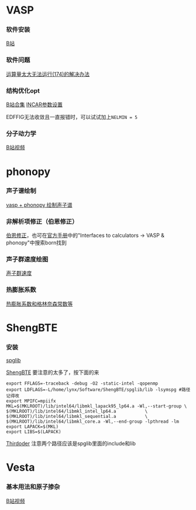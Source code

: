 # VASP

### 软件安装

[B站](https://www.bilibili.com/video/BV1uRPKeNE4i/?spm_id_from=333.1387.homepage.video_card.click&vd_source=40a48245864eb8114b1d1e6e1c6113e7)

### 软件问题

[运算量太大无法运行(174)的解决办法](https://blog.csdn.net/lwl_666/article/details/82699759)


### 结构优化opt

[B站合集](https://www.bilibili.com/opus/1006527467019567136)
[INCAR参数设置](https://mp.weixin.qq.com/s?__biz=MzkwNTM5MTI2NA==&mid=2247483665&idx=1&sn=7bf4a90aae37dec15bbd3e6afe881f87&chksm=c0f93cdef78eb5c8a2b46da38a2dc1bf141fb03caf88c34250832823812fc91d309f2aa5ad6a&scene=21#wechat_redirect)

EDFFIG无法收敛且一直报错时，可以试试加上`NELMIN = 5`

### 分子动力学

[B站视频](https://www.bilibili.com/video/BV1R4txetEGX/?vd_source=40a48245864eb8114b1d1e6e1c6113e7)






# phonopy

### 声子谱绘制

[vasp + phonopy 绘制声子谱](https://zhuanlan.zhihu.com/p/481680637)

### 非解析项修正（伯恩修正）

[伯恩修正](https://blog.csdn.net/icehoqion/article/details/130182336)，也可在[官方手册](https://phonopy.github.io/phonopy/vasp.html)中的"Interfaces to calculators -> VASP & phonopy"中搜索born找到

### 声子群速度绘图

[声子群速度](https://blog.csdn.net/icehoqion/article/details/131843370)

### 热膨胀系数

[热膨胀系数和格林奈森常数等](https://blog.csdn.net/icehoqion/article/details/131506119)





# ShengBTE
### 安装

[spglib](https://www.bilibili.com/opus/830089132724191235)

[ShengBTE](https://blog.csdn.net/icehoqion/article/details/125183366)
要注意的太多了，按下面的来
```
export FFLAGS=-traceback -debug -O2 -static-intel -qopenmp
export LDFLAGS=-L/home/lynx/Software/ShengBTE/spglib/lib -lsymspg #路径记得改
export MPIFC=mpiifx
MKL=$(MKLROOT)/lib/intel64/libmkl_lapack95_lp64.a -Wl,--start-group \
$(MKLROOT)/lib/intel64/libmkl_intel_lp64.a           \
$(MKLROOT)/lib/intel64/libmkl_sequential.a           \
$(MKLROOT)/lib/intel64/libmkl_core.a -Wl,--end-group -lpthread -lm
export LAPACK=$(MKL)
export LIBS=$(LAPACK)
```

[Thirdoder](https://zhuanlan.zhihu.com/p/682630507)
注意两个路径应该是spglib里面的include和lib





# Vesta

### 基本用法和原子掺杂

[B站视频](https://www.bilibili.com/video/BV1nh411G7Kf/?spm_id_from=333.337.search-card.all.click&vd_source=40a48245864eb8114b1d1e6e1c6113e7)